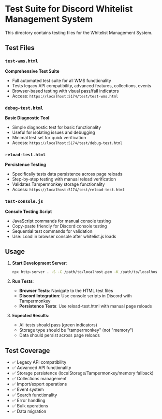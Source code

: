 # Test Suite for Discord Whitelist Management System

This directory contains testing files for the Whitelist Management System.

## Test Files

### `test-wms.html`
**Comprehensive Test Suite**
- Full automated test suite for all WMS functionality
- Tests legacy API compatibility, advanced features, collections, events
- Browser-based testing with visual pass/fail indicators
- Access: `https://localhost:5174/test/test-wms.html`

### `debug-test.html`
**Basic Diagnostic Tool**
- Simple diagnostic test for basic functionality
- Useful for isolating issues and debugging
- Minimal test set for quick verification
- Access: `https://localhost:5174/test/debug-test.html`

### `reload-test.html`
**Persistence Testing**
- Specifically tests data persistence across page reloads
- Step-by-step testing with manual reload verification
- Validates Tampermonkey storage functionality
- Access: `https://localhost:5174/test/reload-test.html`

### `test-console.js`
**Console Testing Script**
- JavaScript commands for manual console testing
- Copy-paste friendly for Discord console testing
- Sequential test commands for validation
- Use: Load in browser console after whitelist.js loads

## Usage

1. **Start Development Server**:
   ```bash
   npx http-server . -S -C /path/to/localhost.pem -K /path/to/localhost-key.pem -p 5174
   ```

2. **Run Tests**:
   - **Browser Tests**: Navigate to the HTML test files
   - **Discord Integration**: Use console scripts in Discord with Tampermonkey
   - **Persistence Tests**: Use reload-test.html with manual page reloads

3. **Expected Results**:
   - All tests should pass (green indicators)
   - Storage type should be "tampermonkey" (not "memory")
   - Data should persist across page reloads

## Test Coverage

- ✅ Legacy API compatibility
- ✅ Advanced API functionality
- ✅ Storage persistence (localStorage/Tampermonkey/memory fallback)
- ✅ Collections management
- ✅ Import/export operations
- ✅ Event system
- ✅ Search functionality
- ✅ Error handling
- ✅ Bulk operations
- ✅ Data migration